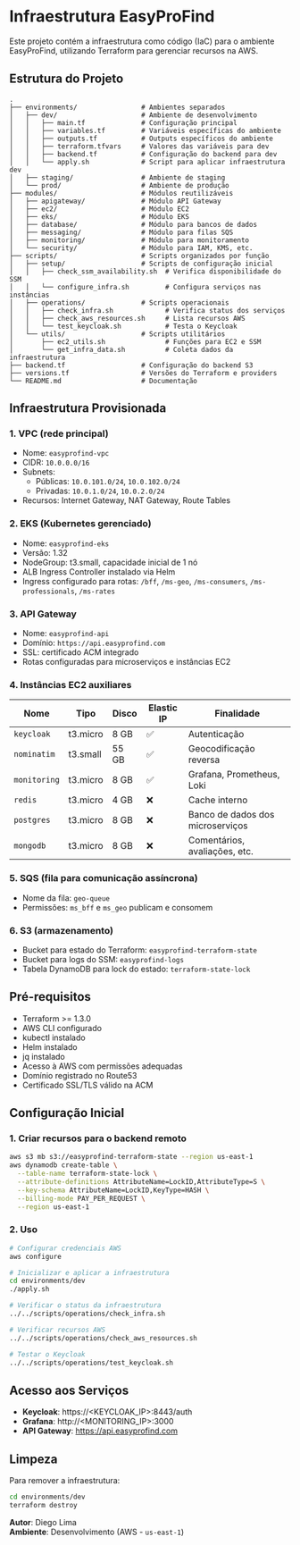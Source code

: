 # Infraestrutura EasyProFind

Este projeto contém a infraestrutura como código (IaC) para o ambiente EasyProFind, utilizando Terraform para gerenciar recursos na AWS.

## Estrutura do Projeto

```
.
├── environments/                # Ambientes separados
│   ├── dev/                     # Ambiente de desenvolvimento
│   │   ├── main.tf              # Configuração principal
│   │   ├── variables.tf         # Variáveis específicas do ambiente
│   │   ├── outputs.tf           # Outputs específicos do ambiente
│   │   ├── terraform.tfvars     # Valores das variáveis para dev
│   │   ├── backend.tf           # Configuração do backend para dev
│   │   └── apply.sh             # Script para aplicar infraestrutura dev
│   ├── staging/                 # Ambiente de staging
│   └── prod/                    # Ambiente de produção
├── modules/                     # Módulos reutilizáveis
│   ├── apigateway/              # Módulo API Gateway
│   ├── ec2/                     # Módulo EC2
│   ├── eks/                     # Módulo EKS
│   ├── database/                # Módulo para bancos de dados
│   ├── messaging/               # Módulo para filas SQS
│   ├── monitoring/              # Módulo para monitoramento
│   └── security/                # Módulo para IAM, KMS, etc.
├── scripts/                     # Scripts organizados por função
│   ├── setup/                   # Scripts de configuração inicial
│   │   ├── check_ssm_availability.sh  # Verifica disponibilidade do SSM
│   │   └── configure_infra.sh         # Configura serviços nas instâncias
│   ├── operations/              # Scripts operacionais
│   │   ├── check_infra.sh             # Verifica status dos serviços
│   │   ├── check_aws_resources.sh     # Lista recursos AWS
│   │   └── test_keycloak.sh           # Testa o Keycloak
│   └── utils/                   # Scripts utilitários
│       ├── ec2_utils.sh               # Funções para EC2 e SSM
│       └── get_infra_data.sh          # Coleta dados da infraestrutura
├── backend.tf                   # Configuração do backend S3
├── versions.tf                  # Versões do Terraform e providers
└── README.md                    # Documentação
```

## Infraestrutura Provisionada

### 1. VPC (rede principal)
- Nome: `easyprofind-vpc`
- CIDR: `10.0.0.0/16`
- Subnets:
  - Públicas: `10.0.101.0/24`, `10.0.102.0/24`
  - Privadas: `10.0.1.0/24`, `10.0.2.0/24`
- Recursos: Internet Gateway, NAT Gateway, Route Tables

### 2. EKS (Kubernetes gerenciado)
- Nome: `easyprofind-eks`
- Versão: 1.32
- NodeGroup: t3.small, capacidade inicial de 1 nó
- ALB Ingress Controller instalado via Helm
- Ingress configurado para rotas: `/bff`, `/ms-geo`, `/ms-consumers`, `/ms-professionals`, `/ms-rates`

### 3. API Gateway
- Nome: `easyprofind-api`
- Domínio: `https://api.easyprofind.com`
- SSL: certificado ACM integrado
- Rotas configuradas para microserviços e instâncias EC2

### 4. Instâncias EC2 auxiliares

| Nome         | Tipo       | Disco | Elastic IP | Finalidade                         |
|--------------|------------|-------|------------|-------------------------------------|
| `keycloak`   | t3.micro   | 8 GB  | ✅          | Autenticação                        |
| `nominatim`  | t3.small   | 55 GB | ✅          | Geocodificação reversa              |
| `monitoring` | t3.micro   | 8 GB  | ✅          | Grafana, Prometheus, Loki           |
| `redis`      | t3.micro   | 4 GB  | ❌          | Cache interno                       |
| `postgres`   | t3.micro   | 8 GB  | ❌          | Banco de dados dos microserviços    |
| `mongodb`    | t3.micro   | 8 GB  | ❌          | Comentários, avaliações, etc.       |

### 5. SQS (fila para comunicação assíncrona)
- Nome da fila: `geo-queue`
- Permissões: `ms_bff` e `ms_geo` publicam e consomem

### 6. S3 (armazenamento)
- Bucket para estado do Terraform: `easyprofind-terraform-state`
- Bucket para logs do SSM: `easyprofind-logs`
- Tabela DynamoDB para lock do estado: `terraform-state-lock`

## Pré-requisitos

- Terraform >= 1.3.0
- AWS CLI configurado
- kubectl instalado
- Helm instalado
- jq instalado
- Acesso à AWS com permissões adequadas
- Domínio registrado no Route53
- Certificado SSL/TLS válido na ACM

## Configuração Inicial

### 1. Criar recursos para o backend remoto

```bash
aws s3 mb s3://easyprofind-terraform-state --region us-east-1
aws dynamodb create-table \
  --table-name terraform-state-lock \
  --attribute-definitions AttributeName=LockID,AttributeType=S \
  --key-schema AttributeName=LockID,KeyType=HASH \
  --billing-mode PAY_PER_REQUEST \
  --region us-east-1
```

### 2. Uso

```bash
# Configurar credenciais AWS
aws configure

# Inicializar e aplicar a infraestrutura
cd environments/dev
./apply.sh

# Verificar o status da infraestrutura
../../scripts/operations/check_infra.sh

# Verificar recursos AWS
../../scripts/operations/check_aws_resources.sh

# Testar o Keycloak
../../scripts/operations/test_keycloak.sh
```

## Acesso aos Serviços

- **Keycloak**: https://<KEYCLOAK_IP>:8443/auth
- **Grafana**: http://<MONITORING_IP>:3000
- **API Gateway**: https://api.easyprofind.com

## Limpeza

Para remover a infraestrutura:

```bash
cd environments/dev
terraform destroy
```

**Autor**: Diego Lima  
**Ambiente**: Desenvolvimento (AWS - `us-east-1`)